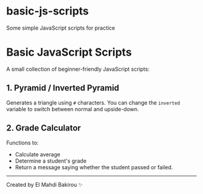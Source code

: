 # basic-js-scripts
Some simple JavaScript scripts for practice
# Basic JavaScript Scripts

A small collection of beginner-friendly JavaScript scripts:

## 1. Pyramid / Inverted Pyramid
Generates a triangle using `#` characters. You can change the `inverted` variable to switch between normal and upside-down.

## 2. Grade Calculator
Functions to:
- Calculate average
- Determine a student's grade
- Return a message saying whether the student passed or failed.

---

Created by El Mahdi Bakirou ✨
